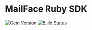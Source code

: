 # MailFace Ruby SDK

[![Gem Version](http://img.shields.io/gem/v/twilio-ruby.svg)][gem]
[![Build Status](http://img.shields.io/travis/twilio/twilio-ruby.svg)][travis]

[gem]: https://rubygems.org/gems/twilio-ruby
[travis]: http://travis-ci.org/twilio/twilio-ruby
